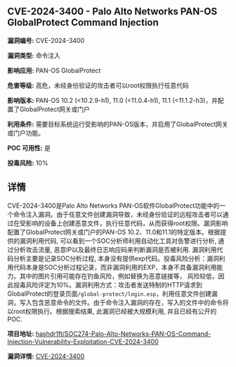 ## CVE-2024-3400 - Palo Alto Networks PAN-OS GlobalProtect Command Injection

**漏洞编号:** CVE-2024-3400

**漏洞类型:** 命令注入

**影响应用:** PAN-OS GlobalProtect

**危害等级:** 高危，未经身份验证的攻击者可以root权限执行任意代码

**影响版本:** PAN-OS 10.2 (<10.2.9-h1), 11.0 (<11.0.4-h1), 11.1 (<11.1.2-h3)，并配置了GlobalProtect网关或门户

**利用条件:** 需要目标系统运行受影响的PAN-OS版本，并启用了GlobalProtect网关或门户功能。

**POC 可用性:** 是

**投毒风险:** 10%

## 详情

CVE-2024-3400是Palo Alto Networks PAN-OS软件GlobalProtect功能中的一个命令注入漏洞。由于任意文件创建漏洞导致，未经身份验证的远程攻击者可以通过在受影响的设备上创建恶意文件，执行任意代码，从而获得root权限。漏洞影响配置了GlobalProtect网关或门户的PAN-OS 10.2、11.0和11.1的特定版本。根据提供的漏洞利用代码, 可以看到一个SOC分析师利用自动化工具对告警进行分析, 通过分析攻击流量, 恶意IP以及最终日志响应码来判断漏洞是否被利用. 漏洞利用代码分析主要是记录SOC分析过程, 本身没有提供exp代码。投毒风险分析：漏洞利用代码本身是SOC分析过程记录，而非漏洞利用的EXP，本身不具备漏洞利用能力。其中的图片引用可能存在钓鱼风险，例如替换为恶意链接等， 风险较低，因此投毒风险评定为10%。漏洞利用方式：攻击者发送特制的HTTP请求到GlobalProtect的登录页面`/global-protect/login.esp`，利用任意文件创建漏洞，写入包含恶意命令的文件。由于命令注入漏洞的存在，写入的文件中的命令将以root权限执行。根据搜索结果, 此漏洞已经被大规模利用, 并且已经有公开的POC.

**项目地址:** [hashdr1ft/SOC274-Palo-Alto-Networks-PAN-OS-Command-Injection-Vulnerability-Exploitation-CVE-2024-3400](https://github.com/hashdr1ft/SOC274-Palo-Alto-Networks-PAN-OS-Command-Injection-Vulnerability-Exploitation-CVE-2024-3400)

**漏洞详情:** [CVE-2024-3400](https://nvd.nist.gov/vuln/detail/CVE-2024-3400)